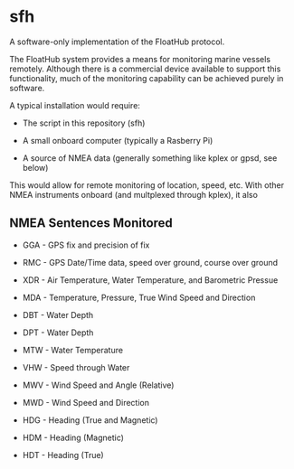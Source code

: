 # sfh
A software-only implementation of the FloatHub protocol.

The FloatHub system provides a means for monitoring marine vessels remotely.
Although there is a commercial device available to support this
functionality, much of the monitoring capability can be achieved purely
in software. 

A typical installation would require:

  * The script in this repository (sfh)

  * A small onboard computer (typically a Rasberry Pi)

  * A source of NMEA data (generally something like kplex or gpsd, see below)


This would allow for remote monitoring of location, speed, etc. With other
NMEA instruments onboard (and multplexed through kplex), it also

## NMEA Sentences Monitored

  * GGA - GPS fix and precision of fix 

  * RMC - GPS Date/Time data, speed over ground, course over ground

  * XDR - Air Temperature, Water Temperature, and Barometric Pressue

  * MDA - Temperature, Pressure, True Wind Speed and Direction

  * DBT - Water Depth

  * DPT - Water Depth

  * MTW - Water Temperature

  * VHW - Speed through Water

  * MWV - Wind Speed and Angle (Relative)

  * MWD - Wind Speed and Direction

  * HDG - Heading (True and Magnetic)

  * HDM - Heading (Magnetic)

  * HDT - Heading (True)

